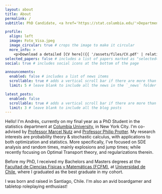 ```yaml
---
layout: about
title: About
permalink: /
subtitle: PhD Candidate, <a href='https://stat.columbia.edu/'>Department of Statistics</a>, Columbia University.

profile:
  align: left
  image: Foto_Visa.jpeg
  image_circular: true # crops the image to make it circular
  more_info: >
    <p>Download a detailed [CV here]({{ '/assets/files/CV.pdf' | relative_url }})</p>.
selected_papers: false # includes a list of papers marked as "selected={true}"
social: true # includes social icons at the bottom of the page

announcements:
  enabled: false # includes a list of news items
  scrollable: true # adds a vertical scroll bar if there are more than 3 news items
  limit: 5 # leave blank to include all the news in the `_news` folder

latest_posts:
  enabled: false
  scrollable: true # adds a vertical scroll bar if there are more than 3 new posts items
  limit: 3 # leave blank to include all the blog posts
---
```


Hello! I'm Andrés, currently on my final year as a PhD Student in the statistics department at [Columbia University](https://stat.columbia.edu/), in New York City. I'm co-advised by [Professor Marcel Nutz](https://www.marcelnutz.com/) and [Professor Philip Protter](https://sites.stat.columbia.edu/protter/). My research interests are probability theory & stochastic calculus, with applications to both optimization and statistics. More specifically, I've focused on SDE analysis and random times, mainly explosions and jump times; while recently focusing on Optimal Transport theory, and regularizations therein. 

Before my PhD, I received my Bachelors and Masters degrees at the [Facultad de Ciencias Físicas y Matemáticas (FCFM)](https://ingenieria.uchile.cl/), at [Universidad de Chile](https://uchile.cl/), where I graduated as the best graduate in my cohort. 

I was born and raised in Santiago, Chile. I'm also an avid boardgamer and tabletop roleplaying enthusiast!
